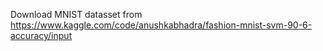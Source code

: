 Download MNIST datasset from https://www.kaggle.com/code/anushkabhadra/fashion-mnist-svm-90-6-accuracy/input
